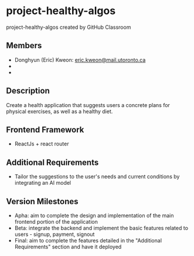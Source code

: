 # project-healthy-algos
project-healthy-algos created by GitHub Classroom

## Members
- Donghyun (Eric) Kweon: eric.kweon@mail.utoronto.ca
- 
- 

## Description
Create a health application that suggests users a concrete plans for physical exercises, as well as a healthy diet.

## Frontend Framework
- ReactJs + react router

## Additional Requirements
- Tailor the suggestions to the user's needs and current conditions by integrating an AI model

## Version Milestones
- Apha: aim to complete the design and implementation of the main frontend portion of the application
- Beta: integrate the backend and implement the basic features related to users - signup, payment, signout
- Final: aim to complete the features detailed in the "Additional Requirements" section and have it deployed